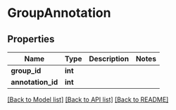 # GroupAnnotation

## Properties
Name | Type | Description | Notes
------------ | ------------- | ------------- | -------------
**group_id** | **int** |  | 
**annotation_id** | **int** |  | 

[[Back to Model list]](../README.md#documentation-for-models) [[Back to API list]](../README.md#documentation-for-api-endpoints) [[Back to README]](../README.md)


